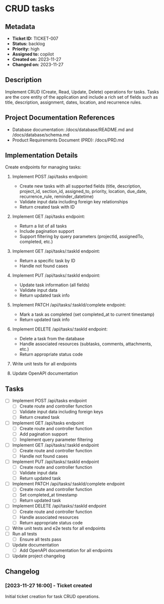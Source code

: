 # CRUD tasks

## Metadata
* **Ticket ID:** TICKET-007
* **Status:** backlog
* **Priority:** high
* **Assigned to:** copilot
* **Created on:** 2023-11-27
* **Changed on:** 2023-11-27

## Description
Implement CRUD (Create, Read, Update, Delete) operations for tasks. Tasks are the core entity of the application and include a rich set of fields such as title, description, assignment, dates, location, and recurrence rules.

## Project Documentation References
* Database documentation: /docs/database/README.md and /docs/database/schema.md
* Product Requirements Document (PRD): /docs/PRD.md

## Implementation Details
Create endpoints for managing tasks:

1. Implement POST /api/tasks endpoint:
   - Create new tasks with all supported fields (title, description, project_id, section_id, assigned_to, priority, location, due_date, recurrence_rule, reminder_datetime)
   - Validate input data including foreign key relationships
   - Return created task with ID

2. Implement GET /api/tasks endpoint:
   - Return a list of all tasks
   - Include pagination support
   - Support filtering by query parameters (projectId, assignedTo, completed, etc.)

3. Implement GET /api/tasks/:taskId endpoint:
   - Return a specific task by ID
   - Handle not found cases

4. Implement PUT /api/tasks/:taskId endpoint:
   - Update task information (all fields)
   - Validate input data
   - Return updated task info

5. Implement PATCH /api/tasks/:taskId/complete endpoint:
   - Mark a task as completed (set completed_at to current timestamp)
   - Return updated task info

6. Implement DELETE /api/tasks/:taskId endpoint:
   - Delete a task from the database
   - Handle associated resources (subtasks, comments, attachments, etc.)
   - Return appropriate status code

7. Write unit tests for all endpoints

8. Update OpenAPI documentation

## Tasks
- [ ] Implement POST /api/tasks endpoint
  - [ ] Create route and controller function
  - [ ] Validate input data including foreign keys
  - [ ] Return created task
- [ ] Implement GET /api/tasks endpoint
  - [ ] Create route and controller function
  - [ ] Add pagination support
  - [ ] Implement query parameter filtering
- [ ] Implement GET /api/tasks/:taskId endpoint
  - [ ] Create route and controller function
  - [ ] Handle not found cases
- [ ] Implement PUT /api/tasks/:taskId endpoint
  - [ ] Create route and controller function
  - [ ] Validate input data
  - [ ] Return updated task
- [ ] Implement PATCH /api/tasks/:taskId/complete endpoint
  - [ ] Create route and controller function
  - [ ] Set completed_at timestamp
  - [ ] Return updated task
- [ ] Implement DELETE /api/tasks/:taskId endpoint
  - [ ] Create route and controller function
  - [ ] Handle associated resources
  - [ ] Return appropriate status code
- [ ] Write unit tests and e2e tests for all endpoints
- [ ] Run all tests 
  - [ ] Ensure all tests pass
- [ ] Update documentation
  - [ ] Add OpenAPI documentation for all endpoints
- [ ] Update project changelog

## Changelog
### [2023-11-27 16:00] - Ticket created
Initial ticket creation for task CRUD operations.
